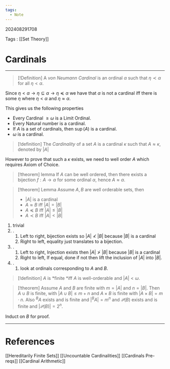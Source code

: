 ```yaml
---
tags:
  - Note
---
```

202408291708

Tags : [[Set Theory]]
# Cardinals
---
>[!Definition]
>A *von Neumann Cardinal* is an ordinal $\alpha$ such that $\eta \prec \alpha$ for all $\eta < \alpha$.

Since $\eta < \alpha \to \eta \subseteq \alpha \to \eta \preceq \alpha$ we have that $\alpha$ is not a cardinal iff there is some $\eta$ where $\eta < \alpha$ and $\eta \approx \alpha$. 

This gives us the following properties
- Every Cardinal $\ge \omega$ is a Limit Ordinal.
- Every Natural number is a cardinal.
- If $A$ is a set of cardinals, then $\sup(A)$ is a cardinal.
- $\omega$ is a cardinal.

>[!definition]
>The *Cardinality* of a set $A$ is a cardinal $\kappa$ such that $A \approx \kappa$, denoted by $|A|$

However to prove that such a $\kappa$ exists, we need to well order $A$ which requires Axiom of Choice.

>[!theorem] lemma
>If $A$ can be well ordered, then there exists a bijection $f: A \to \alpha$ for some ordinal $\alpha$, hence $A \approx \alpha$.

>[!theorem] Lemma
>Assume $A, B$ are well orderable sets, then 
>- $|A|$ is a cardinal
>- $A\approx B$ iff $|A| = |B|$
>- $A\preceq  B$ iff $|A| \le |B|$
>- $A\prec B$ iff $|A| < |B|$

1. trivial
2. .
	1. Left to right, bijection exists so $|A| \not< |B|$ because $|B|$ is a cardinal
	2. Right to left, equality just translates to a bijection.
3. .  
	1. Left to right, Injection exists then $|A| \not > |B|$ because $|B|$ is a cardinal
	2. Right to left, If equal, done if not then lift the inclusion of $|A|$ into $|B|$.
4. . 
	1. look at ordinals corresponding to $A$ and $B$.

>[!definition] 
>$A$ is *finite *iff $A$ is well-orderable and $|A| < \omega$.

>[!theorem] 
>Assume $A$ and $B$ are finite with $m = |A|$ and $n=|B|$. Then $A\cup B$ is finite, with $|A\cup B| \leq m+n$  and $A\times B$ is finite with $|A\times B| = m \cdot n$. Also $\text{}^BA$ exists and is finite and $|\text{}^BA| = m^n$ and $\mathcal P(B)$ exists and is finite and $|\mathcal P(B)| = 2^n$.

Induct on $B$ for proof.

---
# References
[[Hereditarily Finite Sets]]
[[Uncountable Cardinalities]]
[[Cardinals Pre-reqs]]
[[Cardinal Arithmetic]]